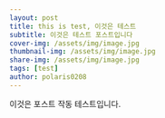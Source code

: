 ```yaml
---
layout: post
title: this is test, 이것은 테스트
subtitle: 이것은 테스트 포스트입니다
cover-img: /assets/img/image.jpg
thumbnail-img: /assets/img/image.jpg
share-img: /assets/img/image.jpg
tags: [test]
author: polaris0208
---
```


이것은 포스트 작동 테스트입니다.